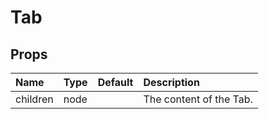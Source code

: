 Tab
===



Props
-----


| Name | Type | Default | Description |
|:-----|:-----|:-----|:-----|
| children | node |  |  The content of the Tab. |
